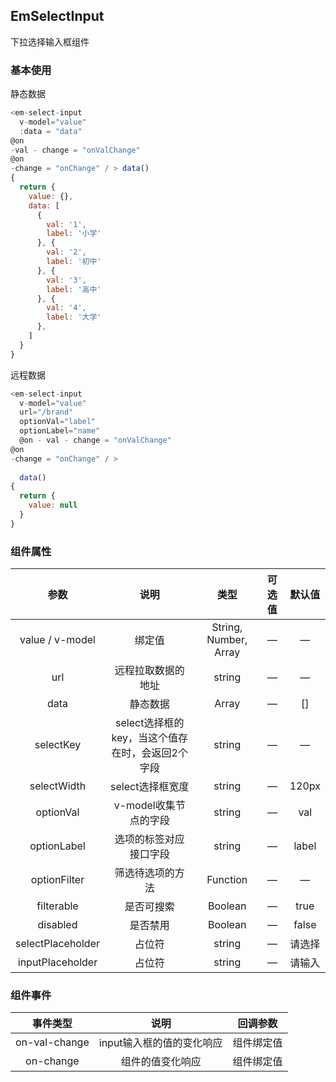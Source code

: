 ## EmSelectInput

下拉选择输入框组件

### 基本使用

静态数据

````javascript
<em-select-input
  v-model="value"
  :data = "data"
@on
-val - change = "onValChange"
@on
-change = "onChange" / > data()
{
  return {
    value: {},
    data: [
      {
        val: '1',
        label: '小学'
      }, {
        val: '2',
        label: '初中'
      }, {
        val: '3',
        label: '高中'
      }, {
        val: '4',
        label: '大学'
      },
    ]
  }
}

````

远程数据

````javascript
<em-select-input
  v-model="value"
  url="/brand"
  optionVal="label"
  optionLabel="name"
  @on - val - change = "onValChange"
@on
-change = "onChange" / >
  
  data()
{
  return {
    value: null
  }
}

````

### 组件属性

|        参数         |              说明               |          类型           | 可选值 |  默认值  |
|:-----------------:|:-----------------------------:|:---------------------:|:---:|:-----:|
|  value / v-model  |              绑定值              | String, Number, Array |  —  |   —   |
|        url        |           远程拉取数据的地址           |        string         |  —  |   —   |
|       data        |             静态数据              |         Array         |  —  |  []   |
|     selectKey     | select选择框的key，当这个值存在时，会返回2个字段 |        string         |  —  |   —   |
|    selectWidth    |          select选择框宽度          |        string         |  —  | 120px |
|     optionVal     |        v-model收集节点的字段         |        string         |  —  |  val  |
|    optionLabel    |          选项的标签对应接口字段          |        string         |  —  | label |
|   optionFilter    |           筛选待选项的方法            |       Function        |  —  |   —   |
|    filterable     |             是否可搜索             |        Boolean        |  —  | true  |
|     disabled      |             是否禁用              |        Boolean        |  —  | false |
| selectPlaceholder |              占位符              |        string         |  —  |  请选择  |
| inputPlaceholder  |              占位符              |        string         |  —  |  请输入  |

### 组件事件

|     事件类型      |       说明        | 回调参数  |
|:-------------:|:---------------:|:-----:|
| on-val-change | input输入框的值的变化响应 | 组件绑定值 |
|   on-change   |    组件的值变化响应     | 组件绑定值 |
